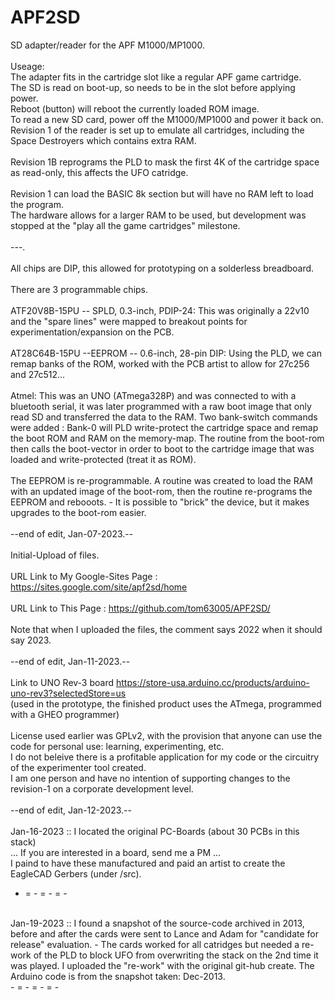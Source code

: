 # APF2SD
SD adapter/reader for the APF M1000/MP1000.<br />
<br />
Useage:<br />
   The adapter fits in the cartridge slot like a regular APF game cartridge.<br />
   The SD is read on boot-up, so needs to be in the slot before applying power.<br />
   Reboot (button) will reboot the currently loaded ROM image.<br />
   To read a new SD card, power off the M1000/MP1000 and power it back on.
<br />
Revision 1 of the reader is set up to emulate all cartridges, including the Space Destroyers which contains extra RAM.<br />
<br />
Revision 1B reprograms the PLD to mask the first 4K of the cartridge space as read-only, this affects the UFO catridge.<br />
<br />
Revision 1 can load the BASIC 8k section but will have no RAM left to load the program.<br />
The hardware allows for a larger RAM to be used, but development was stopped at the "play all the game cartridges" milestone.<br />
<br />
---.<br />
<br />
All chips are DIP, this allowed for prototyping on a solderless breadboard.<br />
<br />
There are 3 programmable chips.<br />
<br />
   ATF20V8B-15PU  -- SPLD, 0.3-inch, PDIP-24: This was originally a 22v10 and the "spare lines" were mapped to breakout points for experimentation/expansion on the PCB.<br />
<br />
   AT28C64B-15PU --EEPROM  -- 0.6-inch, 28-pin DIP: Using the PLD, we can remap banks of the ROM, worked with the PCB artist to allow for 27c256 and 27c512...<br />
<br />
   Atmel: This was an UNO (ATmega328P) and was connected to with a bluetooth serial, it was later programmed with a raw boot image that only read SD and transferred the data to the RAM.  Two bank-switch commands were added : Bank-0 will PLD write-protect the cartridge space and remap the boot ROM and RAM on the memory-map.  The routine from the boot-rom then calls the boot-vector in order to boot to the cartridge image that was loaded and write-protected (treat it as ROM).<br />
<br />
The EEPROM is re-programmable.  A routine was created to load the RAM with an updated image of the boot-rom, then the routine re-programs the EEPROM and rebooots.  - It is possible to "brick" the device, but it makes upgrades to the boot-rom easier.<br />
<br />
   --end of edit, Jan-07-2023.--<br />
<br />
Initial-Upload of files.<br />
<br />
URL Link to My Google-Sites Page : https://sites.google.com/site/apf2sd/home <br />
<br />
URL Link to This Page :  https://github.com/tom63005/APF2SD/ <br />
<br />
Note that when I uploaded the files, the comment says 2022 when it should say 2023. <br />
<br />
   --end of edit, Jan-11-2023.--<br />
<br />
   Link to UNO Rev-3 board https://store-usa.arduino.cc/products/arduino-uno-rev3?selectedStore=us <br />
   (used in the prototype, the finished product uses the ATmega, programmed with a GHEO programmer) <br />
<br />
   License used earlier was GPLv2, with the provision that anyone can use the code for personal use: learning, experimenting, etc.<br />
      I do not beleive there is a profitable application for my code or the circuitry of the experimenter tool created.<br />
      I am one person and have no intention of supporting changes to the revision-1 on a corporate development level.<br />
<br />
   --end of edit, Jan-12-2023.--<br />
<br />
  Jan-16-2023 :: I located the original PC-Boards (about 30 PCBs in this stack) <br />
  ...  If you are interested in a board, send me a PM ... <br />
  I paind to have these manufactured and paid an artist to create the EagleCAD Gerbers (under /src).
<br />
- = - = - = - <br />
<br />
  Jan-19-2023 :: I found a snapshot of the source-code archived in 2013, before and after the cards were sent to Lance and Adam for "candidate for release" evaluation. - The cards worked for all catridges but needed a re-work of the PLD to block UFO from overwriting the stack on the 2nd time it was played.  I uploaded the "re-work" with the original git-hub create. The Arduino code is from the snapshot taken: Dec-2013.
<br />
- = - = - = -
